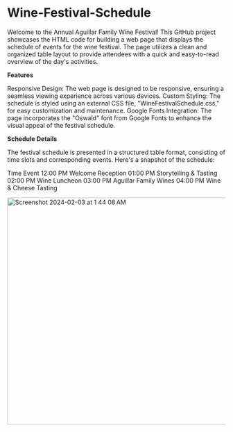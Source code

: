 # Wine-Festival-Schedule

Welcome to the Annual Aguillar Family Wine Festival! This GitHub project showcases the HTML code for building a web page that displays the schedule of events for the wine festival. The page utilizes a clean and organized table layout to provide attendees with a quick and easy-to-read overview of the day's activities.

**Features**

Responsive Design: The web page is designed to be responsive, ensuring a seamless viewing experience across various devices.
Custom Styling: The schedule is styled using an external CSS file, "WineFestivalSchedule.css," for easy customization and maintenance.
Google Fonts Integration: The page incorporates the "Oswald" font from Google Fonts to enhance the visual appeal of the festival schedule.

**Schedule Details**

The festival schedule is presented in a structured table format, consisting of time slots and corresponding events. Here's a snapshot of the schedule:

Time	Event
12:00 PM	Welcome Reception
01:00 PM	Storytelling & Tasting
02:00 PM	Wine Luncheon
03:00 PM	Aguillar Family Wines
04:00 PM	Wine & Cheese Tasting

<img width="523" alt="Screenshot 2024-02-03 at 1 44 08 AM" src="https://github.com/Christian-Hernandez-Box/Wine-Festival-Schedule/assets/118034327/ea037402-945d-48d7-9535-4a36b1dfb090">
